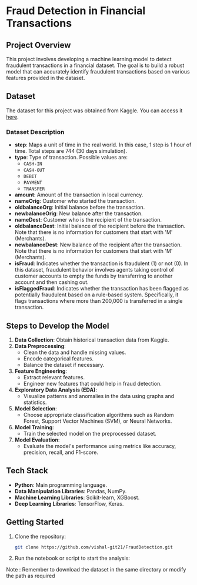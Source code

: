 # Fraud Detection in Financial Transactions

## Project Overview

This project involves developing a machine learning model to detect fraudulent transactions in a financial dataset. The goal is to build a robust model that can accurately identify fraudulent transactions based on various features provided in the dataset.

## Dataset

The dataset for this project was obtained from Kaggle. You can access it [here](https://www.kaggle.com/datasets/vardhansiramdasu/fraudulent-transactions-prediction).

### Dataset Description

- **step**: Maps a unit of time in the real world. In this case, 1 step is 1 hour of time. Total steps are 744 (30 days simulation).
- **type**: Type of transaction. Possible values are:
  - `CASH-IN`
  - `CASH-OUT`
  - `DEBIT`
  - `PAYMENT`
  - `TRANSFER`
- **amount**: Amount of the transaction in local currency.
- **nameOrig**: Customer who started the transaction.
- **oldbalanceOrg**: Initial balance before the transaction.
- **newbalanceOrig**: New balance after the transaction.
- **nameDest**: Customer who is the recipient of the transaction.
- **oldbalanceDest**: Initial balance of the recipient before the transaction. Note that there is no information for customers that start with 'M' (Merchants).
- **newbalanceDest**: New balance of the recipient after the transaction. Note that there is no information for customers that start with 'M' (Merchants).
- **isFraud**: Indicates whether the transaction is fraudulent (1) or not (0). In this dataset, fraudulent behavior involves agents taking control of customer accounts to empty the funds by transferring to another account and then cashing out.
- **isFlaggedFraud**: Indicates whether the transaction has been flagged as potentially fraudulent based on a rule-based system. Specifically, it flags transactions where more than 200,000 is transferred in a single transaction.

## Steps to Develop the Model

1. **Data Collection**: Obtain historical transaction data from Kaggle.
2. **Data Preprocessing**: 
   - Clean the data and handle missing values.
   - Encode categorical features.
   - Balance the dataset if necessary.
3. **Feature Engineering**:
   - Extract relevant features.
   - Engineer new features that could help in fraud detection.
4. **Exploratory Data Analysis (EDA)**:
   - Visualize patterns and anomalies in the data using graphs and statistics.
5. **Model Selection**:
   - Choose appropriate classification algorithms such as Random Forest, Support Vector Machines (SVM), or Neural Networks.
6. **Model Training**:
   - Train the selected model on the preprocessed dataset.
7. **Model Evaluation**:
   - Evaluate the model's performance using metrics like accuracy, precision, recall, and F1-score.

## Tech Stack

- **Python**: Main programming language.
- **Data Manipulation Libraries**: Pandas, NumPy.
- **Machine Learning Libraries**: Scikit-learn, XGBoost.
- **Deep Learning Libraries**: TensorFlow, Keras.

## Getting Started

1. Clone the repository:
   ```bash
   git clone https://github.com/vishal-git21/FraudDetection.git

2. Run the notebook or script to start the analysis:

Note : Remember to download the dataset in the same directory or modify the path as required
   

